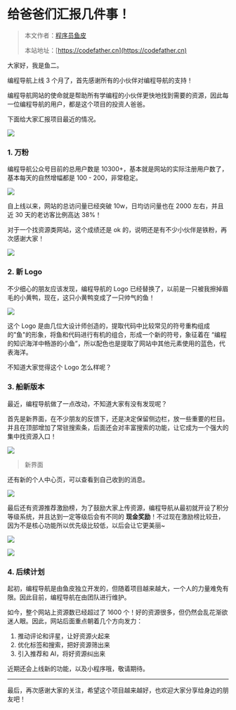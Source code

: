 # 给爸爸们汇报几件事！

> 本文作者：[程序员鱼皮](https://yuyuanweb.feishu.cn/wiki/Abldw5WkjidySxkKxU2cQdAtnah)
>
> 本站地址：[https://codefather.cn](https://codefather.cn)

大家好，我是鱼二。

编程导航上线 3 个月了，首先感谢所有的小伙伴对编程导航的支持！

编程导航网站的使命就是帮助所有学编程的小伙伴更快地找到需要的资源，因此每一位编程导航的用户，都是这个项目的投资人爸爸。

下面给大家汇报项目最近的情况。

![](https://pic.yupi.icu/5563/202311081444315.png)

### **1. 万粉**

编程导航公众号目前的总用户数是 10300+，基本就是网站的实际注册用户数了，基本每天的自然增幅都是 100 - 200，非常稳定。

![](https://pic.yupi.icu/5563/202311081444240.png)

自上线以来，网站的总访问量已经突破 10w，日均访问量也在 2000 左右，并且近 30 天的老访客比例高达 38%！

对于一个找资源类网站，这个成绩还是 ok 的，说明还是有不少小伙伴是铁粉，再次感谢大家！

![](https://pic.yupi.icu/5563/202311081444271.png)

### **2. 新 Logo**

不少细心的朋友应该发现，编程导航的 Logo 已经替换了，以前是一只被我擦掉眉毛的小黄鸭，现在，这只小黄鸭变成了一只帅气的鱼！

![](https://pic.yupi.icu/5563/202311081444228.png)

这个 Logo 是由几位大设计师创造的，提取代码中比较常见的符号重构组成的"鱼"的形象，将鱼和代码进行有机的组合，形成一个新的符号，象征着在 “编程的知识海洋中畅游的小鱼”，所以配色也是提取了网站中其他元素使用的蓝色，代表海洋。

不知道大家觉得这个 Logo 怎么样呢？

### **3. 船新版本**

最近，编程导航做了一点改动，不知道大家有没有发现呢？

首先是新界面，在不少朋友的反馈下，还是决定保留侧边栏，放一些重要的栏目。并且在顶部增加了常驻搜索条，后面还会对丰富搜索的功能，让它成为一个强大的集中找资源入口！

![](https://pic.yupi.icu/5563/202311081444286.png)

> 新界面

还有新的个人中心页，可以查看到自己收到的消息。

![](https://mmbiz.qpic.cn/mmbiz_png/dQIjWuJXqWdSGU52jJ8icibdbOoTZhz2UiaUhTTfduMlHOetqliaeia8wAnm5r7Pibqnriaz0adnQM6gQd6JesjUtmxcA/640?wx_fmt=png&wxfrom=5&wx_lazy=1&wx_co=1)

最后还有资源推荐激励榜，为了鼓励大家上传资源，编程导航从最初就开设了积分等级系统，并且达到一定等级后会有不同的 **现金奖励**！不过现在激励榜比较丑，因为不是核心功能所以优先级比较低，以后会让它更美丽~

![](https://pic.yupi.icu/5563/202311081444749.png)

![](https://pic.yupi.icu/5563/202311081444992.png)

### **4. 后续计划**

起初，编程导航是由鱼皮独立开发的，但随着项目越来越大，一个人的力量难免有限。因此目前，编程导航在由团队进行维护。

如今，整个网站上资源数已经超过了 1600 个！好的资源很多，但仍然会乱花渐欲迷人眼。因此，网站后面重点朝着几个方向发力：

1. 推动评论和评星，让好资源火起来
2. 优化标签和搜索，把好资源筛出来
3. 引入推荐和 AI，将好资源纠出来

近期还会上线新的功能，以及小程序哦，敬请期待。



------



最后，再次感谢大家的关注，希望这个项目越来越好，也欢迎大家分享给身边的朋友吧！